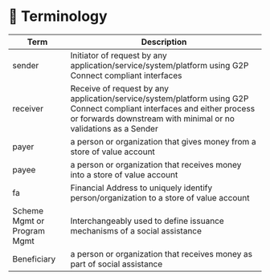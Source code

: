 # 🔡 Terminology

| Term                        | Description                                                                                                                                                                               |
| --------------------------- | ----------------------------------------------------------------------------------------------------------------------------------------------------------------------------------------- |
| sender                      | Initiator of request by any application/service/system/platform using G2P Connect compliant interfaces                                                                                    |
| receiver                    | Receive of request by any application/service/system/platform using G2P Connect compliant interfaces and either process or forwards downstream with minimal or no validations as a Sender |
| payer                       | a person or organization that gives money from a store of value account                                                                                                                   |
| payee                       | a person or organization that receives money into a store of value account                                                                                                                |
| fa                          | Financial Address to uniquely identify person/organization to a store of value account                                                                                                    |
| Scheme Mgmt or Program Mgmt | Interchangeably used to define issuance mechanisms of a social assistance                                                                                                                 |
| Beneficiary                 | a person or organization that receives money as part of social assistance                                                                                                                 |

